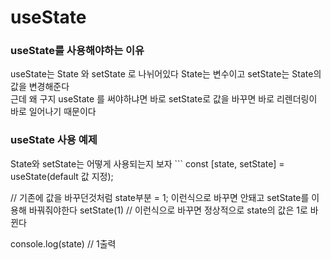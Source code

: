 <h1>useState</h1>

<h3>useState를 사용해야하는 이유</h3>
useState는 State 와 setState 로 나뉘어있다 State는 변수이고 setState는 State의 값을 변경해준다<br/>
근데 왜 구지 useState 를 써야하냐면 바로 setState로 값을 바꾸면 바로 리렌더링이 바로 일어나기 때문이다

<h3>useState 사용 예제</h3>
State와 setState는 어떻게 사용되는지 보자
```
  const [state, setState] = useState(default 값 지정);

  // 기존에 값을 바꾸던것처럼 state부분 = 1; 이런식으로 바꾸면 안돼고 setState를 이용해 바꿔줘야한다
  setState(1) // 이런식으로 바꾸면 정상적으로 state의 값은 1로 바뀐다
  
  console.log(state) // 1출력
```